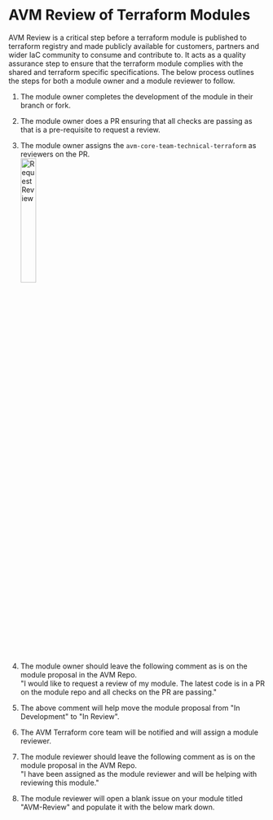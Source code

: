 # AVM Review of Terraform Modules

AVM Review is a critical step before a terraform module is published to terraform registry and made publicly available for customers, partners and wider IaC community to consume and contribute to. It acts as a quality assurance step to ensure that the terraform module complies with the shared and terraform specific specifications. The below process outlines the steps for both a module owner and a module reviewer to follow.

1. The module owner completes the development of the module in their branch or fork.

2. The module owner does a PR ensuring that all checks are passing as that is a pre-requisite to request a review.

3. The module owner assigns the `avm-core-team-technical-terraform` as reviewers on the PR.
<br><img src="/Azure-Verified-Modules/img/contribution/avm-reviewer.png" alt="Request Review" width=25%>

4. The module owner should leave the following comment as is on the module proposal in the AVM Repo.
<br>"I would like to request a review of my module. The latest code is in a PR on the module repo and all checks on the PR are passing."

5. The above comment will help move the module proposal from "In Development" to "In Review".

6. The AVM Terraform core team will be notified and will assign a module reviewer.

7. The module reviewer should leave the following comment as is on the module proposal in the AVM Repo.
<br>"I have been assigned as the module reviewer and will be helping with reviewing this module."

8. The module reviewer will open a blank issue on your module titled "AVM-Review" and populate it with the below mark down.
